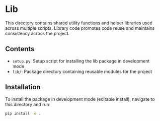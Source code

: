# Lib

This directory contains shared utility functions and helper libraries used across multiple scripts.
Library code promotes code reuse and maintains consistency across the project.

## Contents

- `setup.py`: Setup script for installing the lib package in development mode
- `lib/`: Package directory containing reusable modules for the project

## Installation

To install the package in development mode (editable install), navigate to this directory and run:

```bash
pip install -e .
```
